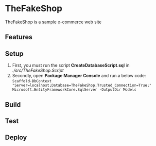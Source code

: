 # TheFakeShop
TheFakeShop is a sample e-commerce web site
## Features

## Setup
1. First, you must run the script **CreateDatabaseScript.sql** in *./src/TheFakeShop.Script*
2. Secondly, open **Package Manager Console** and run a below code:
	`Scaffold-DbContext "Server=localhost;Database=TheFakeShop;Trusted_Connection=True;" Microsoft.EntityFrameworkCore.SqlServer -OutputDir Models`
## Build

## Test

## Deploy
